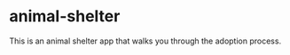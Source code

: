 animal-shelter
==============
This is an animal shelter app that walks you through the adoption process.
